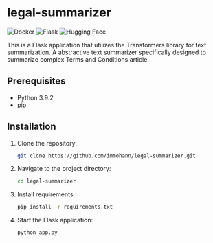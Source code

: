 
# legal-summarizer
![Docker](https://img.shields.io/badge/Docker-19.03%2B-blue.svg)
![Flask](https://img.shields.io/badge/Flask-2.0%2B-orange.svg)
![Hugging Face](https://img.shields.io/badge/Hugging%20Face-4.12%2B-brightgreen.svg)

This is a Flask application that utilizes the Transformers library for text summarization. A abstractive text summarizer specifically designed to summarize complex Terms and Conditions article. 
 
## Prerequisites

- Python 3.9.2
- pip

## Installation

1. Clone the repository:

   ```bash
   git clone https://github.com/immohann/legal-summarizer.git

2. Navigate to the project directory:
    ```bash
    cd legal-summarizer

3. Install requirements
    ```bash    
    pip install -r requirements.txt

4. Start the Flask application:
    ```bash
    python app.py
